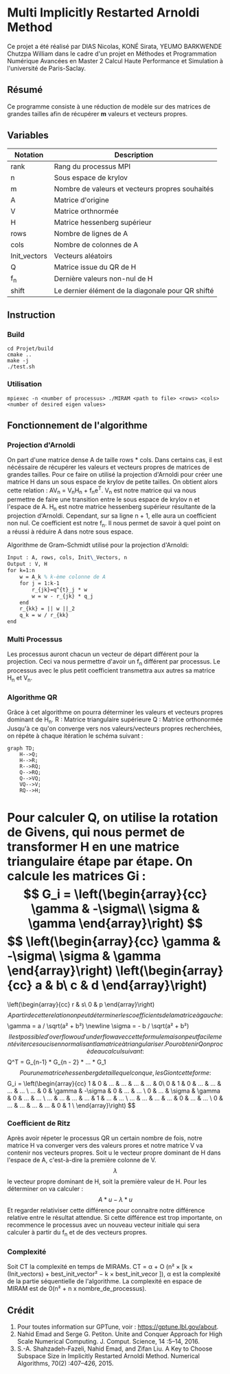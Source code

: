 # Multi Implicitly Restarted Arnoldi Method

 Ce projet a été réalisé par DIAS Nicolas, KONÉ Sirata, YEUMO BARKWENDE Chutzpa William dans le cadre d'un projet en Méthodes et Programmation Numérique Avancées en Master 2 Calcul Haute Performance et Simulation à l'université de Paris-Saclay.

## Résumé

Ce programme consiste à une réduction de modèle sur des matrices de grandes tailles afin de récupérer **m** valeurs et vecteurs propres.

## Variables

| Notation              | Description                                           |
| -----------           | -----------                                           |
| rank                  | Rang du processus MPI                                 |
| n                     | Sous espace de krylov                                 |
| m                     | Nombre de valeurs et vecteurs propres souhaités       |
| A                     | Matrice d'origine                                     |
| V                     | Matrice orthnormée                                    |
| H                     | Matrice hessenberg supérieur                          |
| rows                  | Nombre de lignes de A                                 |
| cols                  | Nombre de colonnes de A                               |
| Init_vectors          | Vecteurs aléatoirs                                    |
| Q                     | Matrice issue du QR de H                              |
| f<sub>n</sub>         | Dernière valeurs non-nul de H                         |
| shift                 | Le dernier élément de la diagonale pour QR shifté     |

## Instruction
### Build

```shell
cd Projet/build
cmake ..
make -j
./test.sh
```
### Utilisation

```shell
mpiexec -n <number of processus> ./MIRAM <path to file> <rows> <cols> <number of desired eigen values>
```

## Fonctionnement de l'algorithme

### Projection d'Arnoldi
On part d'une matrice dense A de taille rows * cols. Dans certains cas, il est nécéssaire de récupérer les valeurs et vecteurs propres de matrices de grandes tailles. Pour ce faire on utilisé la projection d'Arnoldi pour créer une matrice H dans un sous espace de krylov de petite tailles.
On obtient alors cette relation : AV<sub>n</sub> = V<sub>n</sub>H<sub>n</sub> + f<sub>n</sub>e<sup>T</sup>.
V<sub>n</sub> est notre matrice qui va nous permettre de faire une transition entre le sous espace de krylov n et l'espace de A.
H<sub>n</sub> est notre matrice hessenberg supérieur résultante de la projection d'Arnoldi. Cependant, sur sa ligne n + 1, elle aura un coefficient non nul. Ce coefficient est notre f<sub>n</sub>. Il nous permet de savoir à quel point on a réussi à réduire A dans notre sous espace.

Algorithme de Gram–Schmidt utilisé pour la projection d'Arnoldi:
```latex
Input : A, rows, cols, Init\_Vectors, n
Output : V, H
for k=1:n
    w = A_k % k-ème colonne de A
    for j = 1:k-1
        r_{jk}=q^{t}_j * w
        w = w - r_{jk} * q_j
    end
    r_{kk} = || w ||_2
    q_k = w / r_{kk}
end
```

### Multi Processus

Les processus auront chacun un vecteur de départ différent pour la projection. Ceci va nous permettre d'avoir un f<sub>n</sub> différent par processus. Le processus avec le plus petit coefficient transmettra aux autres sa matrice H<sub>n</sub> et V<sub>n</sub>.

### Algorithme QR

Grâce à cet algorithme on pourra déterminer les valeurs et vecteurs propres dominant de H<sub>n</sub>.
R
: Matrice triangulaire supérieure
Q
: Matrice orthonormée
Jusqu'à ce qu'on converge vers nos valeurs/vecteurs propres recherchées, on répéte à chaque itération le schéma suivant :
```mermaid
graph TD;
    H-->Q;
    H-->R;
    R-->RQ;
    Q-->RQ;
    Q-->VQ;
    VQ-->V;
    RQ-->H;
```
Pour calculer Q, on utilise la rotation de Givens, qui nous permet de transformer H en une matrice triangulaire étape par étape. On calcule les matrices Gi :
$$
G_i =
\left(\begin{array}{cc}
\gamma & -\sigma\\
\sigma & \gamma
\end{array}\right)
$$
$$
\left(\begin{array}{cc}
\gamma & -\sigma\\
\sigma & \gamma
\end{array}\right)
\left(\begin{array}{cc}
a & b\\
c & d
\end{array}\right)
=
\left(\begin{array}{cc}
r & s\\
0 & p
\end{array}\right)
$$
A partir de cette relation on peut déterminer les coefficients de la matrice à gauche :
$$
\gamma = a / \sqrt(a² + b²)
\newline
\sigma = - b / \sqrt(a² + b²)
$$
Il est possible d'overflow ou d'underflow avec cette formule mais on peut facilement éviter ce soucis en normalisant la matrice à triangulariser.
Pour obtenir Q on procède au calcul suivant :
$$
Q^T = G_{n-1} * G_{n - 2} * ... * G_1
$$
Pour une matrice hessenberg de taille quelconque, les Gi ont cette forme :
$$
G_i =
\left(\begin{array}{cc}
1 & 0 & ... & ... & ... & ... & 0\\
0 & 1 & 0 & ... & ... & ... & ... \\
... & 0 & \gamma & -\sigma & 0 & ... & ... \\
0 & ... & \sigma & \gamma & 0  & ... & ... \\
... & ... & ... & ... & 1 & ... & ... \\
... & ... & ... & ... & 0 & ... & ... \\
0 & ... & ... & ... & ... & 0 & 1 \\
\end{array}\right)
$$

### Coefficient de Ritz

Après avoir répeter le processus QR un certain nombre de fois, notre matrice H va converger vers des valeurs prores et notre matrice V va contenir nos vecteurs propres.
Soit u le vecteur propre dominant de H dans l'espace de A, c'est-à-dire la première colonne de V.
$$
\lambda
$$
le vecteur propre dominant de H, soit la première valeur de H.
Pour les déterminer on va calculer :
$$
A * u - \lambda * u
$$
Et regarder relativiser cette différence pour connaitre notre différence relative entre le résultat attendue.
Si cette différence est trop importante, on recommence le processus avec un nouveau vecteur initiale qui sera calculer à partir du f<sub>n</sub> et de des vecteurs propres.

### Complexité

Soit CT la complexité en temps de MIRAMs. CT = α + O (n² × [k × (Init_vectors) + best_init_vector² − k × best_init_vecor
]), α est la complexité de la partie séquentielle de l'algorithme.
La complexité en espace de MIRAM est de 0(n² + n x nombre_de_processus).

## Crédit

1. Pour toutes information sur GPTune, voir : https://gptune.lbl.gov/about.
2. Nahid Emad and Serge G. Petiton. Unite and Conquer Approach for High Scale
Numerical Computing. J. Comput. Science, 14 :5–14, 2016.
3. S.-A. Shahzadeh-Fazeli, Nahid Emad, and Zifan Liu. A Key to Choose Subspace Size in
Implicitly Restarted Arnoldi Method. Numerical Algorithms, 70(2) :407–426, 2015.


